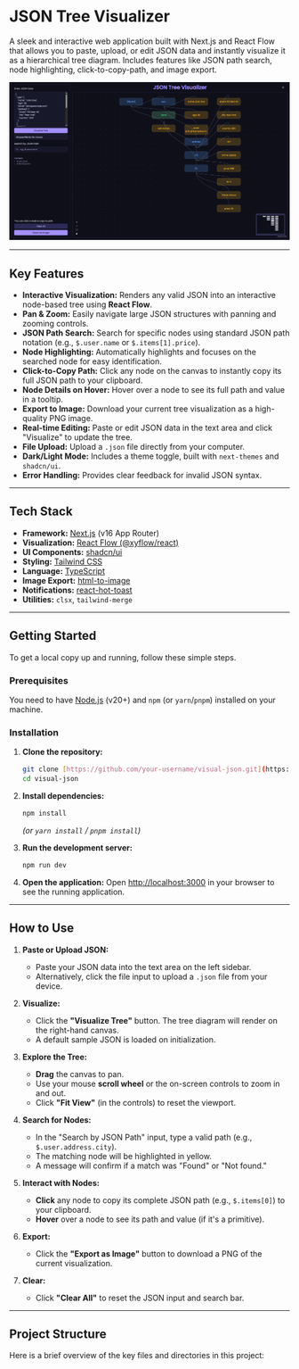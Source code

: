 # JSON Tree Visualizer

A sleek and interactive web application built with Next.js and React Flow that allows you to paste, upload, or edit JSON data and instantly visualize it as a hierarchical tree diagram. Includes features like JSON path search, node highlighting, click-to-copy-path, and image export.

![JSON Tree Visualizer Screenshot](https://github.com/ankitku3101/visual-json/blob/main/screenshot.png)

---

## Key Features

* **Interactive Visualization:** Renders any valid JSON into an interactive node-based tree using **React Flow**.
* **Pan & Zoom:** Easily navigate large JSON structures with panning and zooming controls.
* **JSON Path Search:** Search for specific nodes using standard JSON path notation (e.g., `$.user.name` or `$.items[1].price`).
* **Node Highlighting:** Automatically highlights and focuses on the searched node for easy identification.
* **Click-to-Copy Path:** Click any node on the canvas to instantly copy its full JSON path to your clipboard.
* **Node Details on Hover:** Hover over a node to see its full path and value in a tooltip.
* **Export to Image:** Download your current tree visualization as a high-quality PNG image.
* **Real-time Editing:** Paste or edit JSON data in the text area and click "Visualize" to update the tree.
* **File Upload:** Upload a `.json` file directly from your computer.
* **Dark/Light Mode:** Includes a theme toggle, built with `next-themes` and `shadcn/ui`.
* **Error Handling:** Provides clear feedback for invalid JSON syntax.

---

## Tech Stack

* **Framework:** [Next.js](https://nextjs.org/) (v16 App Router)
* **Visualization:** [React Flow (@xyflow/react)](https://reactflow.dev/)
* **UI Components:** [shadcn/ui](https://ui.shadcn.com/)
* **Styling:** [Tailwind CSS](https://tailwindcss.com/)
* **Language:** [TypeScript](https://www.typescriptlang.org/)
* **Image Export:** [html-to-image](https://github.com/bubkoo/html-to-image)
* **Notifications:** [react-hot-toast](https://react-hot-toast.com/)
* **Utilities:** `clsx`, `tailwind-merge`

---

## Getting Started

To get a local copy up and running, follow these simple steps.

### Prerequisites

You need to have [Node.js](https://nodejs.org/en/) (v20+) and `npm` (or `yarn`/`pnpm`) installed on your machine.

### Installation

1.  **Clone the repository:**
    ```sh
    git clone [https://github.com/your-username/visual-json.git](https://github.com/your-username/visual-json.git)
    cd visual-json
    ```

2.  **Install dependencies:**
    ```sh
    npm install
    ```
    *(or `yarn install` / `pnpm install`)*

3.  **Run the development server:**
    ```sh
    npm run dev
    ```

4.  **Open the application:**
    Open [http://localhost:3000](http://localhost:3000) in your browser to see the running application.

---

## How to Use

1.  **Paste or Upload JSON:**
    * Paste your JSON data into the text area on the left sidebar.
    * Alternatively, click the file input to upload a `.json` file from your device.

2.  **Visualize:**
    * Click the **"Visualize Tree"** button. The tree diagram will render on the right-hand canvas.
    * A default sample JSON is loaded on initialization.

3.  **Explore the Tree:**
    * **Drag** the canvas to pan.
    * Use your mouse **scroll wheel** or the on-screen controls to zoom in and out.
    * Click **"Fit View"** (in the controls) to reset the viewport.

4.  **Search for Nodes:**
    * In the "Search by JSON Path" input, type a valid path (e.g., `$.user.address.city`).
    * The matching node will be highlighted in yellow.
    * A message will confirm if a match was "Found" or "Not found."

5.  **Interact with Nodes:**
    * **Click** any node to copy its complete JSON path (e.g., `$.items[0]`) to your clipboard.
    * **Hover** over a node to see its path and value (if it's a primitive).

6.  **Export:**
    * Click the **"Export as Image"** button to download a PNG of the current visualization.

7.  **Clear:**
    * Click **"Clear All"** to reset the JSON input and search bar.

---

## Project Structure

Here is a brief overview of the key files and directories in this project: